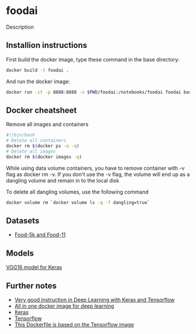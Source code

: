 # foodai
Description

## Installion instructions
First build the docker image, type these command in the base directory:
```bash
docker build -t foodai .
```
And run the docker image:
```bash
docker run -it -p 8888:8888 -v $PWD/foodai:/notebooks/foodai foodai bash

```

## Docker cheatsheet
Remove all images and containers
```bash
#!/bin/bash
# Delete all containers
docker rm $(docker ps -a -q)
# Delete all images
docker rm $(docker images -q)
```

While using data volume containers, you have to remove container with -v flag as docker rm -v. If you don't use the -v flag, the volume will end up as a dangling volume and remain in to the local disk

To delete all dangling volumes, use the following command
```bash
docker volume rm `docker volume ls -q -f dangling=true`
```

## Datasets
- [Food-5k and Food-11](https://mmspg.epfl.ch/food-image-datasets)

## Models
[VGG16 model for Keras](https://gist.github.com/baraldilorenzo/07d7802847aaad0a35d3)

## Further notes
- [Very good instruction in Deep Learning with Keras and Tensorflow
](https://github.com/leriomaggio/deep-learning-keras-tensorflow)
- [All in one docker image for deep learning](https://github.com/floydhub/dl-docker)
- [Keras](https://github.com/keras-team/keras)
- [Tensorflow](https://github.com/tensorflow/tensorflow)
- [This Dockerfile is based on the Tensorflow image](https://github.com/tensorflow/tensorflow/tree/master/tensorflow/tools/docker)
